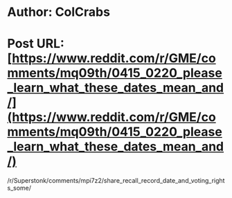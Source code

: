 # Author: ColCrabs
# Post URL: [https://www.reddit.com/r/GME/comments/mq09th/0415_0220_please_learn_what_these_dates_mean_and/](https://www.reddit.com/r/GME/comments/mq09th/0415_0220_please_learn_what_these_dates_mean_and/)


/r/Superstonk/comments/mpi7z2/share_recall_record_date_and_voting_rights_some/